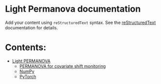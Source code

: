 <!-- Light Permanova documentation master file, created by
sphinx-quickstart on Sat Sep  7 18:22:18 2024.
You can adapt this file completely to your liking, but it should at least
contain the root `toctree` directive. -->

# Light Permanova documentation

Add your content using `reStructuredText` syntax. See the
[reStructuredText](https://www.sphinx-doc.org/en/master/usage/restructuredtext/index.html)
documentation for details.

# Contents:

* [Light PERMANOVA](modules.md)
  * [PERMANOVA for covariate shift monitoring](overview/introduction.md)
  * [NumPy](numpy_implementation/numpy.md)
  * [PyTorch](pytorch_implementation/pytorch.md)
